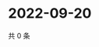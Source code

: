 # 2022-09-20

共 0 条

<!-- BEGIN WEIBO -->
<!-- 最后更新时间 Tue Sep 20 2022 12:16:11 GMT+0800 (China Standard Time) -->

<!-- END WEIBO -->
